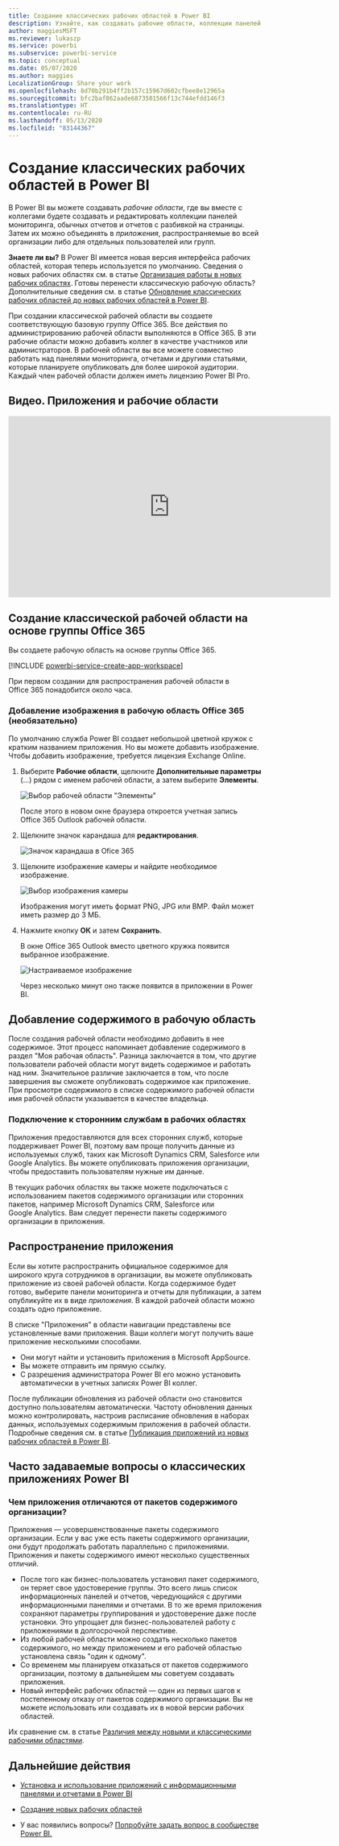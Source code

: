 ```yaml
---
title: Создание классических рабочих областей в Power BI
description: Узнайте, как создавать рабочие области, коллекции панелей мониторинга, обычных отчетов и отчетов с разбивкой на страницы, предназначенные для предоставления основных метрик для организации.
author: maggiesMSFT
ms.reviewer: lukaszp
ms.service: powerbi
ms.subservice: powerbi-service
ms.topic: conceptual
ms.date: 05/07/2020
ms.author: maggies
LocalizationGroup: Share your work
ms.openlocfilehash: 8d70b291b4ff2b157c15967d602cfbee8e12965a
ms.sourcegitcommit: bfc2baf862aade6873501566f13c744efdd146f3
ms.translationtype: HT
ms.contentlocale: ru-RU
ms.lasthandoff: 05/13/2020
ms.locfileid: "83144367"
---
```

# <a name="create-classic-workspaces-in-power-bi"></a>Создание классических рабочих областей в Power BI

В Power BI вы можете создавать *рабочие области*, где вы вместе с коллегами будете создавать и редактировать коллекции панелей мониторинга, обычных отчетов и отчетов с разбивкой на страницы. Затем их можно объединять в *приложения*, распространяемые во всей организации либо для отдельных пользователей или групп. 

**Знаете ли вы?** В Power BI имеется новая версия интерфейса рабочих областей, которая теперь используется по умолчанию. Сведения о новых рабочих областях см. в статье [Организация работы в новых рабочих областях](service-new-workspaces.md). Готовы перенести классическую рабочую область? Дополнительные сведения см. в статье [Обновление классических рабочих областей до новых рабочих областей в Power BI](service-upgrade-workspaces.md).

При создании классической рабочей области вы создаете соответствующую базовую группу Office 365. Все действия по администрированию рабочей области выполняются в Office 365. В эти рабочие области можно добавить коллег в качестве участников или администраторов. В рабочей области вы все можете совместно работать над панелями мониторинга, отчетами и другими статьями, которые планируете опубликовать для более широкой аудитории. Каждый член рабочей области должен иметь лицензию Power BI Pro. 

## <a name="video-apps-and-workspaces"></a>Видео. Приложения и рабочие области
<iframe width="640" height="360" src="https://www.youtube.com/embed/Ey5pyrr7Lk8?showinfo=0" frameborder="0" allowfullscreen></iframe>

## <a name="create-a-classic-workspace-based-on-an-office-365-group"></a>Создание классической рабочей области на основе группы Office 365

Вы создаете рабочую область на основе группы Office 365.

[!INCLUDE [powerbi-service-create-app-workspace](../includes/powerbi-service-create-app-workspace.md)]

При первом создании для распространения рабочей области в Office 365 понадобится около часа. 

### <a name="add-an-image-to-your-office-365-workspace-optional"></a>Добавление изображения в рабочую область Office 365 (необязательно)
По умолчанию служба Power BI создает небольшой цветной кружок с кратким названием приложения. Но вы можете добавить изображение. Чтобы добавить изображение, требуется лицензия Exchange Online.

1. Выберите **Рабочие области**, щелкните **Дополнительные параметры** (...) рядом с именем рабочей области, а затем выберите **Элементы**. 
   
     ![Выбор рабочей области "Элементы"](media/service-create-workspaces/power-bi-workspace-old-members.png)
   
    После этого в новом окне браузера откроется учетная запись Office 365 Outlook рабочей области.
2. Щелкните значок карандаша для **редактирования**.
   
     ![Значок карандаша в Ofice 365](media/service-create-workspaces/power-bi-workspace-old-edit-group.png)
3. Щелкните изображение камеры и найдите необходимое изображение.
   
     ![Выбор изображения камеры](media/service-create-workspaces/power-bi-workspace-old-camera.png)

     Изображения могут иметь формат PNG, JPG или BMP. Файл может иметь размер до 3 МБ. 

4. Нажмите кнопку **ОК** и затем **Сохранить**.
   
    В окне Office 365 Outlook вместо цветного кружка появится выбранное изображение. 
   
     ![Настраиваемое изображение](media/service-create-workspaces/power-bi-workspace-old-new-image.png)
   
    Через несколько минут оно также появится в приложении в Power BI.

## <a name="add-content-to-your-workspace"></a>Добавление содержимого в рабочую область

После создания рабочей области необходимо добавить в нее содержимое. Этот процесс напоминает добавление содержимого в раздел "Моя рабочая область". Разница заключается в том, что другие пользователи рабочей области могут видеть содержимое и работать над ним. Значительное различие заключается в том, что после завершения вы сможете опубликовать содержимое как приложение. При просмотре содержимого в списке содержимого рабочей области имя рабочей области указывается в качестве владельца.

### <a name="connect-to-third-party-services-in-workspaces"></a>Подключение к сторонним службам в рабочих областях

Приложения предоставляются для всех сторонних служб, которые поддерживает Power BI, поэтому вам проще получить данные из используемых служб, таких как Microsoft Dynamics CRM, Salesforce или Google Analytics. Вы можете опубликовать приложения организации, чтобы предоставить пользователям нужные им данные.

В текущих рабочих областях вы также можете подключаться с использованием пакетов содержимого организации или сторонних пакетов, например Microsoft Dynamics CRM, Salesforce или Google Analytics. Вам следует перенести пакеты содержимого организации в приложения.

## <a name="distribute-an-app"></a>Распространение приложения

Если вы хотите распространить официальное содержимое для широкого круга сотрудников в организации, вы можете опубликовать приложение из своей рабочей области.  Когда содержимое будет готово, выберите панели мониторинга и отчеты для публикации, а затем опубликуйте их в виде *приложения*. В каждой рабочей области можно создать одно приложение.

В списке "Приложения" в области навигации представлены все установленные вами приложения. Ваши коллеги могут получить ваше приложение несколькими способами. 
- Они могут найти и установить приложения в Microsoft AppSource.
- Вы можете отправить им прямую ссылку. 
- С разрешения администратора Power BI его можно установить автоматически в учетных записях Power BI коллег. 

После публикации обновления из рабочей области оно становится доступно пользователям автоматически. Частоту обновления данных можно контролировать, настроив расписание обновления в наборах данных, используемых содержимым приложения в рабочей области. Подробные сведения см. в статье [Публикация приложений из новых рабочих областей в Power BI](service-create-distribute-apps.md).

## <a name="power-bi-classic-apps-faq"></a>Часто задаваемые вопросы о классических приложениях Power BI

### <a name="how-are-apps-different-from-organizational-content-packs"></a>Чем приложения отличаются от пакетов содержимого организации?
Приложения — усовершенствованные пакеты содержимого организации. Если у вас уже есть пакеты содержимого организации, они будут продолжать работать параллельно с приложениями. Приложения и пакеты содержимого имеют несколько существенных отличий. 

* После того как бизнес-пользователь установил пакет содержимого, он теряет свое удостоверение группы. Это всего лишь список информационных панелей и отчетов, чередующийся с другими информационными панелями и отчетами. В то же время приложения сохраняют параметры группирования и удостоверение даже после установки. Это упрощает для бизнес-пользователей работу с приложениями в долгосрочной перспективе.
* Из любой рабочей области можно создать несколько пакетов содержимого, но между приложением и его рабочей областью установлена связь "один к одному". 
* Со временем мы планируем отказаться от пакетов содержимого организации, поэтому в дальнейшем мы советуем создавать приложения.  
* Новый интерфейс рабочих областей — один из первых шагов к постепенному отказу от пакетов содержимого организации. Вы не можете использовать или создавать их в новой версии рабочих областей.

Их сравнение см. в статье [Различия между новыми и классическими рабочими областями](service-new-workspaces.md#new-and-classic-workspace-differences). 

## <a name="next-steps"></a>Дальнейшие действия
* [Установка и использование приложений с информационными панелями и отчетами в Power BI](service-create-distribute-apps.md)
- [Создание новых рабочих областей](service-create-the-new-workspaces.md)
* У вас появились вопросы? [Попробуйте задать вопрос в сообществе Power BI.](https://community.powerbi.com/)

